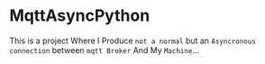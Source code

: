 # MqttAsyncPython

This is a project Where I Produce `not a normal` but an `Asyncronous connection` between `mqtt Broker` And My `Machine`...

